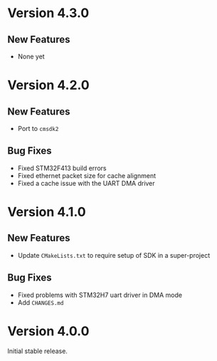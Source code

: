 # Version 4.3.0

## New Features

- None yet

# Version 4.2.0

## New Features

- Port to `cmsdk2`

## Bug Fixes

- Fixed STM32F413 build errors
- Fixed ethernet packet size for cache alignment
- Fixed a cache issue with the UART DMA driver

# Version 4.1.0

## New Features

- Update `CMakeLists.txt` to require setup of SDK in a super-project

## Bug Fixes

- Fixed problems with STM32H7 uart driver in DMA mode
- Add `CHANGES.md`

# Version 4.0.0

Initial stable release.
